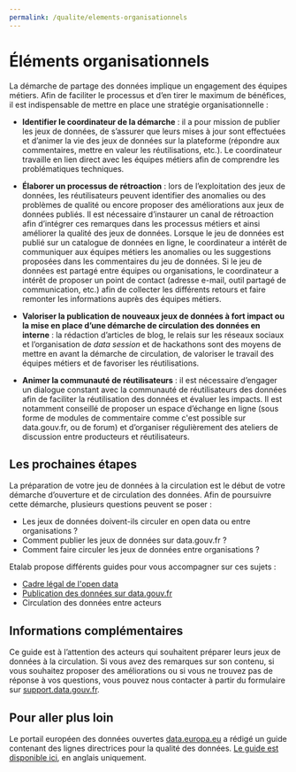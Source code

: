 ```yaml
---
permalink: /qualite/elements-organisationnels
---
```


# Éléments organisationnels

La démarche de partage des données implique un engagement des équipes métiers. Afin de faciliter le processus et d’en tirer le maximum de bénéfices, il est indispensable de mettre en place une stratégie organisationnelle :

* **Identifier le coordinateur de la démarche** : il a pour mission de publier les jeux de données, de s’assurer que leurs mises à jour sont effectuées et d’animer la vie des jeux de données sur la plateforme (répondre aux commentaires, mettre en valeur les réutilisations, etc.). Le coordinateur travaille en lien direct avec les équipes métiers afin de comprendre les problématiques techniques.

* **Élaborer un processus de rétroaction** : lors de l’exploitation des jeux de données, les réutilisateurs peuvent identifier des anomalies ou des problèmes de qualité ou encore proposer des améliorations aux jeux de données publiés. Il est nécessaire d’instaurer un canal de rétroaction afin d’intégrer ces remarques dans les processus métiers et ainsi améliorer la qualité des jeux de données. Lorsque le jeu de données est publié sur un catalogue de données en ligne, le coordinateur a intérêt de communiquer aux équipes métiers les anomalies ou les suggestions proposées dans les commentaires du jeu de données. Si le jeu de données est partagé entre équipes ou organisations, le coordinateur a intérêt de proposer un point de contact (adresse e-mail, outil partagé de communication, etc.) afin de collecter les différents retours et faire remonter les informations auprès des équipes métiers.

* **Valoriser la publication de nouveaux jeux de données à fort impact ou la mise en place d’une démarche de circulation des données en interne** : la rédaction d’articles de blog, le relais sur les réseaux sociaux et l’organisation de _data session_ et de hackathons sont des moyens de mettre en avant la démarche de circulation, de valoriser le travail des équipes métiers et de favoriser les réutilisations.

* **Animer la communauté de réutilisateurs** : il est nécessaire d’engager un dialogue constant avec la communauté de réutilisateurs des données afin de faciliter la réutilisation des données et évaluer les impacts. Il est notamment conseillé de proposer un espace d’échange en ligne (sous forme de modules de commentaire comme c'est possible sur data.gouv.fr, ou de forum) et d’organiser régulièrement des ateliers de discussion entre producteurs et réutilisateurs.

## Les prochaines étapes

La préparation de votre jeu de données à la circulation est le début de votre démarche d’ouverture et de circulation des données. Afin de poursuivre cette démarche, plusieurs questions peuvent se poser :

* Les jeux de données doivent-ils circuler en open data ou entre organisations ?
* Comment publier les jeux de données sur data.gouv.fr ?
* Comment faire circuler les jeux de données entre organisations ?

Etalab propose différents guides pour vous accompagner sur ces sujets :
* [Cadre légal de l'open data](/juridique/)
* [Publication des données sur data.gouv.fr](/data.gouv.fr/)
* Circulation des données entre acteurs

## Informations complémentaires
Ce guide est à l’attention des acteurs qui souhaitent préparer leurs jeux de données à la circulation. Si vous avez des remarques sur son contenu, si vous souhaitez proposer des améliorations ou si vous ne trouvez pas de réponse à vos questions, vous pouvez nous contacter à partir du formulaire sur [support.data.gouv.fr](https://support.data.gouv.fr/).

## Pour aller plus loin
Le portail européen des données ouvertes [data.europa.eu](https://data.europa.eu/) a rédigé un guide contenant des lignes directrices pour la qualité des données. [Le guide est disponible ici](https://op.europa.eu/fr/publication-detail/-/publication/b601d9cc-b3c0-11ec-9d96-01aa75ed71a1), en anglais uniquement.
